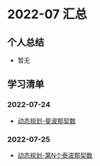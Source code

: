 # 2022-07 汇总

## 个人总结
* 暂无

## 学习清单
### 2022-07-24
* [动态规划-斐波那契数](./2022-07-24/动态规划-斐波那契数.md)

### 2022-07-25
* [动态规划-第N个泰波那契数](./2022-07-25/动态规划-第N个泰波那契数.md)
